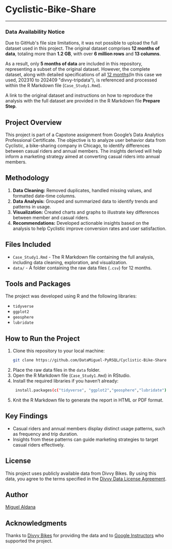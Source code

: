 # Cyclistic-Bike-Share
---

### Data Availability Notice

Due to GitHub's file size limitations, it was not possible to upload the full dataset used in this project. The original dataset comprises **12 months of data**, totaling more than **1.2 GB**, with over **6 million rows** and **13 columns**. 

As a result, only **5 months of data** are included in this repository, representing a subset of the original dataset. However, the complete dataset, along with detailed specifications of all [12 months](https://divvy-tripdata.s3.amazonaws.com/index.html)(In this case we used, 202310 to 202409 "divvy-tripdata"), is referenced and processed within the R Markdown file (`Case_Study1.Rmd`). 

A link to the original dataset and instructions on how to reproduce the analysis with the full dataset are provided in the R Markdown file **Prepare Step**.

## Project Overview
This project is part of a Capstone assignment from Google’s Data Analytics Professional Certificate. The objective is to analyze user behavior data from Cyclistic, a bike-sharing company in Chicago, to identify differences between casual riders and annual members. The insights derived will help inform a marketing strategy aimed at converting casual riders into annual members.

## Methodology
1. **Data Cleaning:** Removed duplicates, handled missing values, and formatted date-time columns.
2. **Data Analysis:** Grouped and summarized data to identify trends and patterns in usage.
3. **Visualization:** Created charts and graphs to illustrate key differences between member and casual riders.
4. **Recommendations:** Developed actionable insights based on the analysis to help Cyclistic improve conversion rates and user satisfaction.

## Files Included
- `Case_Study1.Rmd` - The R Markdown file containing the full analysis, including data cleaning, exploration, and visualization.
- `data/` - A folder containing the raw data files (`.csv`) for 12 months.

## Tools and Packages
The project was developed using R and the following libraries:
- `tidyverse`
- `ggplot2`
- `geosphere`
- `lubridate`

## How to Run the Project

1. Clone this repository to your local machine:
   ```bash
   git clone https://github.com/DataMiguel-PyRSQL/Cyclistic-Bike-Share.git
2. Place the raw data files in the `data` folder.
3. Open the R Markdown file (`Case_Study1.Rmd`) in RStudio.
4. Install the required libraries if you haven’t already:
   ```bash
    install.packages(c("tidyverse", "ggplot2","geosphere","lubridate"))
5. Knit the R Markdown file to generate the report in HTML or PDF format.

## Key Findings

- Casual riders and annual members display distinct usage patterns, such as frequency and trip duration.
- Insights from these patterns can guide marketing strategies to target casual riders effectively.

## License

This project uses publicly available data from Divvy Bikes. By using this data, you agree to the terms specified in the [Divvy Data License Agreement](https://divvybikes.com/data-license-agreement).

## Author

[Miguel Aldana](https://www.linkedin.com/in/miguel-aldana-062568345/)

## Acknowledgments

Thanks to [Divvy Bikes](https://divvybikes.com/) for providing the data and to [Google Instructors](https://www.coursera.org/google-career-certificates) who supported the project.
   
